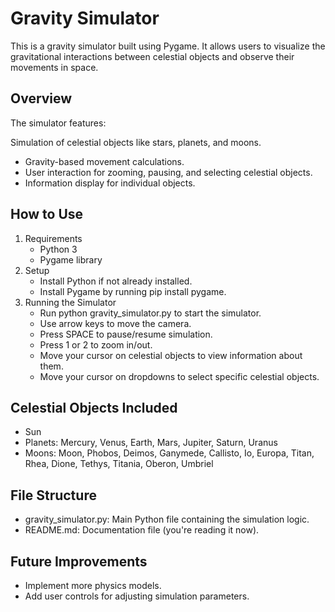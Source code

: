 # Gravity Simulator
This is a gravity simulator built using Pygame. It allows users to visualize the gravitational interactions between celestial objects and observe their movements in space.

## Overview
The simulator features:

Simulation of celestial objects like stars, planets, and moons.
* Gravity-based movement calculations.
* User interaction for zooming, pausing, and selecting celestial objects.
* Information display for individual objects.

## How to Use
1. Requirements
    * Python 3
    * Pygame library
2. Setup
    * Install Python if not already installed.
   * Install Pygame by running pip install pygame.
3. Running the Simulator
    * Run python gravity_simulator.py to start the simulator.
    * Use arrow keys to move the camera.
    * Press SPACE to pause/resume simulation.
    * Press 1 or 2 to zoom in/out.
    * Move your cursor on celestial objects to view information about them.
    * Move your cursor on dropdowns to select specific celestial objects.

## Celestial Objects Included
* Sun
* Planets: Mercury, Venus, Earth, Mars, Jupiter, Saturn, Uranus
* Moons: Moon, Phobos, Deimos, Ganymede, Callisto, Io, Europa, Titan, Rhea, Dione, Tethys, Titania, Oberon, Umbriel

## File Structure
* gravity_simulator.py: Main Python file containing the simulation logic.
* README.md: Documentation file (you're reading it now).

## Future Improvements
* Implement more physics models.
* Add user controls for adjusting simulation parameters.
